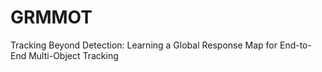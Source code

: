 # GRMMOT
Tracking Beyond Detection: Learning a Global Response Map for End-to-End Multi-Object Tracking
